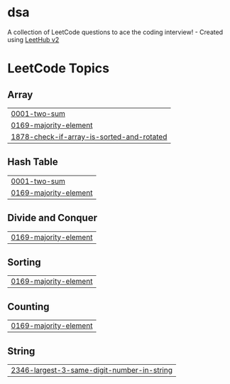 # dsa
A collection of LeetCode questions to ace the coding interview! - Created using [LeetHub v2](https://github.com/arunbhardwaj/LeetHub-2.0)

<!---LeetCode Topics Start-->
# LeetCode Topics
## Array
|  |
| ------- |
| [0001-two-sum](https://github.com/mishra-khushboo/dsa/tree/master/0001-two-sum) |
| [0169-majority-element](https://github.com/mishra-khushboo/dsa/tree/master/0169-majority-element) |
| [1878-check-if-array-is-sorted-and-rotated](https://github.com/mishra-khushboo/dsa/tree/master/1878-check-if-array-is-sorted-and-rotated) |
## Hash Table
|  |
| ------- |
| [0001-two-sum](https://github.com/mishra-khushboo/dsa/tree/master/0001-two-sum) |
| [0169-majority-element](https://github.com/mishra-khushboo/dsa/tree/master/0169-majority-element) |
## Divide and Conquer
|  |
| ------- |
| [0169-majority-element](https://github.com/mishra-khushboo/dsa/tree/master/0169-majority-element) |
## Sorting
|  |
| ------- |
| [0169-majority-element](https://github.com/mishra-khushboo/dsa/tree/master/0169-majority-element) |
## Counting
|  |
| ------- |
| [0169-majority-element](https://github.com/mishra-khushboo/dsa/tree/master/0169-majority-element) |
## String
|  |
| ------- |
| [2346-largest-3-same-digit-number-in-string](https://github.com/mishra-khushboo/dsa/tree/master/2346-largest-3-same-digit-number-in-string) |
<!---LeetCode Topics End-->
